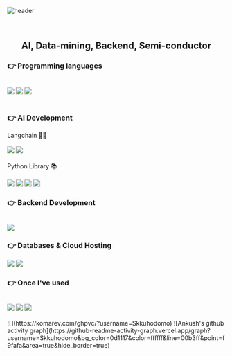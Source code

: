 
![header](https://capsule-render.vercel.app/api?type=venom&text=AI&color=F8E2FF&fontSize=30)



<div align="">
 <br/>
  <div align= "center">
  
##   AI, Data-mining, Backend, Semi-conductor

  </div>
 
### 👉 Programming languages

  
 <br/>
 
<img src="https://img.shields.io/badge/JAVA-007396?style=for-the-badge&logo=java&logoColor=white">
<img src="https://img.shields.io/badge/Python-007396?style=for-the-badge&logo=python&logoColor=white">
<img src="https://img.shields.io/badge/C-4479A1?style=for-the-badge&logo=C&logoColor=white">
 <br/>
 <br/>
 
 ###  👉 AI Development
 Langchain 🦜️🔗
  <br/>
  <br/>
 <img src="https://img.shields.io/badge/OpenAI-0000000?style=for-the-badge&logo=openai&logoColor=white">
 <img src="https://img.shields.io/badge/Gemini-886FBF?style=for-the-badge&logo=googlebard&logoColor=white">
  <br/>
  <br/>
Python Library 📚
 <br/>
 <br/>
  <img src="https://img.shields.io/badge/PyTorch-EE4C2C?style=for-the-badge&logo=pytorch&logoColor=white">
 <img src="https://img.shields.io/badge/Tensorflow-f9940c?style=for-the-badge&logo=tensorflow&logoColor=white">
   <img src="https://img.shields.io/badge/Numpy-013243?style=for-the-badge&logo=numpy&logoColor=white">
    <img src="https://img.shields.io/badge/Scikit learn-F7931E?style=for-the-badge&logo=scikitlearn&logoColor=white">

 
###  👉 Backend Development
 <br/>
 <img src="https://img.shields.io/badge/Springboot-0000000?style=for-the-badge&logo=springboot&logoColor=white">

 
 
###  👉 Databases & Cloud Hosting
<img src="https://img.shields.io/badge/MySQL-4479A1?style=for-the-badge&logo=MySQL&logoColor=white">
<img src="https://img.shields.io/badge/Redis-DC382D?style=for-the-badge&logo=redis&logoColor=white">

 <br/>

### 👉 Once I've used
  <br/>
<img src="https://img.shields.io/badge/github-000000?style=for-the-badge&logo=github&logoColor=white">
<img src="https://img.shields.io/badge/Anaconda-58f90c?style=for-the-badge&logo=anaconda&logoColor=white">
<img src="https://img.shields.io/badge/Googlecolab-3d85c6?style=for-the-badge&logo=googlecolab&logoColor=white">
 <br/>
 <br/>

</div>
![](https://komarev.com/ghpvc/?username=Skkuhodomo)
![Ankush's github activity graph](https://github-readme-activity-graph.vercel.app/graph?username=Skkuhodomo&bg_color=0d1117&color=ffffff&line=00b3ff&point=f9fafa&area=true&hide_border=true)



